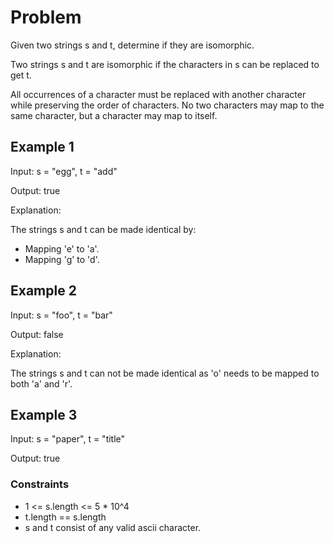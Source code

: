 # Problem

Given two strings s and t, determine if they are isomorphic.

Two strings s and t are isomorphic if the characters in s can be replaced to get t.

All occurrences of a character must be replaced with another character while preserving the order of characters. No two characters may map to the same character, but a character may map to itself.

## Example 1

Input: s = "egg", t = "add"

Output: true

Explanation:

The strings s and t can be made identical by:

- Mapping 'e' to 'a'.
- Mapping 'g' to 'd'.

## Example 2

Input: s = "foo", t = "bar"

Output: false

Explanation:

The strings s and t can not be made identical as 'o' needs to be mapped to both 'a' and 'r'.

## Example 3

Input: s = "paper", t = "title"

Output: true

### Constraints

- 1 <= s.length <= 5 * 10^4
- t.length == s.length
- s and t consist of any valid ascii character.
